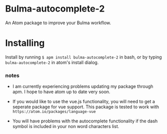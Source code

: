 # Bulma-autocomplete-2
An Atom package to improve your Bulma workflow.

# Installing
Install by running ```$ apm install bulma-autocomplete-2``` in bash,
or by typing ```bulma-autocomplete-2``` in atom's install dialog.

### notes
- I am currently experiencing problems updating my package through apm. I hope to have atom up to date very soon.

- If you would like to use the vue.js functionality, you will need to get a seperate package for vue support. This package is tested to work with ``https://atom.io/packages/language-vue``

- You will have problems with the autocomplete functionality if the dash symbol is included in your non word characters list.
